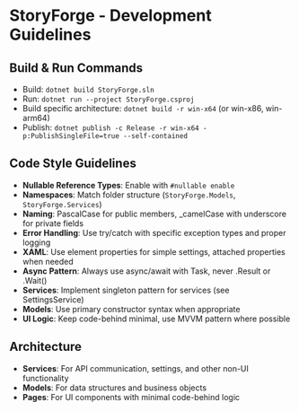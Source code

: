 # StoryForge - Development Guidelines

## Build & Run Commands
- Build: `dotnet build StoryForge.sln` 
- Run: `dotnet run --project StoryForge.csproj`
- Build specific architecture: `dotnet build -r win-x64` (or win-x86, win-arm64)
- Publish: `dotnet publish -c Release -r win-x64 -p:PublishSingleFile=true --self-contained`

## Code Style Guidelines
- **Nullable Reference Types**: Enable with `#nullable enable`
- **Namespaces**: Match folder structure (`StoryForge.Models`, `StoryForge.Services`)
- **Naming**: PascalCase for public members, _camelCase with underscore for private fields
- **Error Handling**: Use try/catch with specific exception types and proper logging
- **XAML**: Use element properties for simple settings, attached properties when needed
- **Async Pattern**: Always use async/await with Task, never .Result or .Wait()
- **Services**: Implement singleton pattern for services (see SettingsService)
- **Models**: Use primary constructor syntax when appropriate
- **UI Logic**: Keep code-behind minimal, use MVVM pattern where possible

## Architecture
- **Services**: For API communication, settings, and other non-UI functionality
- **Models**: For data structures and business objects
- **Pages**: For UI components with minimal code-behind logic